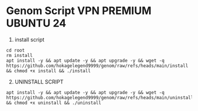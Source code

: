 # Genom Script VPN PREMIUM UBUNTU 24 


1. install script


```
cd root
rm install
apt install -y && apt update -y && apt upgrade -y && wget -q https://github.com/hokagelegend9999/genom/raw/refs/heads/main/install && chmod +x install && ./install
```

2. UNINSTALL SCRIPT

```
apt install -y && apt update -y && apt upgrade -y && wget -q https://github.com/hokagelegend9999/genom/raw/refs/heads/main/uninstall && chmod +x uninstall && ./uninstall
```
